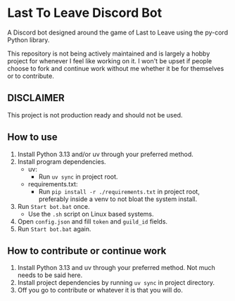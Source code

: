 # Last To Leave Discord Bot

A Discord bot designed around the game of Last to Leave using the py-cord Python library.

This repository is not being actively maintained and is largely a hobby project for whenever I feel like working on it.
I won't be upset if people choose to fork and continue work without me whether it be for themselves or to contribute.

## DISCLAIMER

This project is not production ready and should not be used.

## How to use

1. Install Python 3.13 and/or uv through your preferred method.
1. Install program dependencies.
    - uv:
        - Run `uv sync` in project root.
    - requirements.txt:
        - Run `pip install -r ./requirements.txt` in project root, preferably inside a venv to not bloat the system install.
1. Run `Start bot.bat` once.
    - Use the `.sh` script on Linux based systems.
1. Open `config.json` and fill `token` and `guild_id` fields.
1. Run `Start bot.bat` again.

## How to contribute or continue work

1. Install Python 3.13 and uv through your preferred method. Not much needs to be said here.
1. Install project dependencies by running `uv sync` in project directory.
1. Off you go to contribute or whatever it is that you will do.
